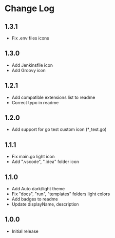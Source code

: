 # Change Log

## 1.3.1

- Fix .env files icons

## 1.3.0

- Add Jenkinsfile icon
- Add Groovy icon

## 1.2.1

- Add compatible extensions list to readme
- Correct typo in readme

## 1.2.0

- Add support for go test custom icon (*_test.go)

## 1.1.1

- Fix main.go light icon
- Add ".vscode", ".idea" folder icon

## 1.1.0

- Add Auto dark/light theme
- Fix "docs", "run", "templates" folders light colors
- Add badges to readme
- Update displayName, description

## 1.0.0

- Initial release
